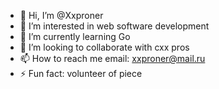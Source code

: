 - 👋 Hi, I’m @Xxproner
- 👀 I’m interested in web software development
- 🌱 I’m currently learning Go
- 💞️ I’m looking to collaborate with cxx pros
- 📫 How to reach me email: xxproner@mail.ru
- ⚡ Fun fact: volunteer of piece

<!---
Xxproner/Xxproner is a ✨ special ✨ repository because its `README.md` (this file) appears on your GitHub profile.
You can click the Preview link to take a look at your changes.
--->
